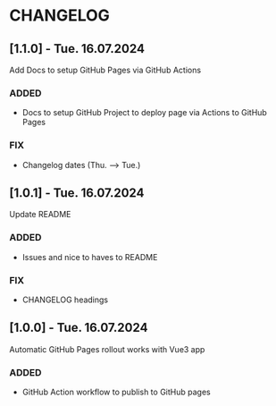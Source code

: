# CHANGELOG

## [1.1.0] - Tue. 16.07.2024

Add Docs to setup GitHub Pages via GitHub Actions

### ADDED
- Docs to setup GitHub Project to deploy page via Actions to GitHub Pages

### FIX
- Changelog dates (Thu. --> Tue.)

## [1.0.1] - Tue. 16.07.2024

Update README

### ADDED
- Issues and nice to haves to README

### FIX
- CHANGELOG headings


## [1.0.0] - Tue. 16.07.2024

Automatic GitHub Pages rollout works with Vue3 app

### ADDED
- GitHub Action workflow to publish to GitHub pages
